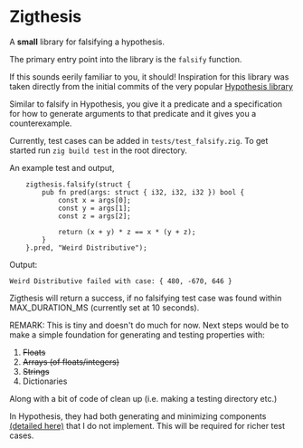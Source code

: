 # Zigthesis

A  **small** library for falsifying a hypothesis.

The primary entry point into the library is the `falsify` function.

If this sounds eerily familiar to you, it should! Inspiration for this library was 
taken directly from the initial commits of the very popular [Hypothesis library](https://github.com/HypothesisWorks/hypothesis) 

Similar to falsify in Hypothesis, you give it a predicate and a specification for how to generate arguments to
that predicate and it gives you a counterexample.

Currently, test cases can be added in `tests/test_falsify.zig`. To get started run `zig build test` in the root directory. 

An example test and output, 

``` zig
    zigthesis.falsify(struct {
        pub fn pred(args: struct { i32, i32, i32 }) bool {
            const x = args[0];
            const y = args[1];
            const z = args[2];

            return (x + y) * z == x * (y + z);
        }
    }.pred, "Weird Distributive");

```

Output:
```
Weird Distributive failed with case: { 480, -670, 646 }
```

Zigthesis will return a success, if no falsifying test case was found within MAX_DURATION_MS (currently set at 10 seconds).


REMARK: This is tiny and doesn't do much for now. Next steps would be to make a simple foundation for generating and testing properties with:
1. ~~Floats~~
2. ~~Arrays (of floats/integers)~~
3. ~~Strings~~
4. Dictionaries 

Along with a bit of code of clean up (i.e. making a testing directory etc.)

In Hypothesis, they had both generating and minimizing components [(detailed here)](https://github.com/HypothesisWorks/hypothesis/blob/94037edcf6f5256214a8b39e266cc9452e34704c/README.rest)
that I do not implement. This will be required for richer test cases.

